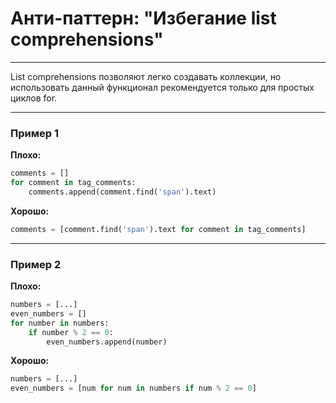# Анти-паттерн: "Избегание list comprehensions"

***

List comprehensions позволяют легко создавать коллекции, но использовать данный функционал рекомендуется только для простых циклов for.

***

### Пример 1

**Плохо:**
```python
comments = []
for comment in tag_comments:
    comments.append(comment.find('span').text)
```
**Хорошо:**
```python
comments = [comment.find('span').text for comment in tag_comments]
```
***

### Пример 2

**Плохо:**
```python
numbers = [...]
even_numbers = []
for number in numbers:
    if number % 2 == 0:
        even_numbers.append(number)
```
**Хорошо:**
```python
numbers = [...]
even_numbers = [num for num in numbers if num % 2 == 0]
```

